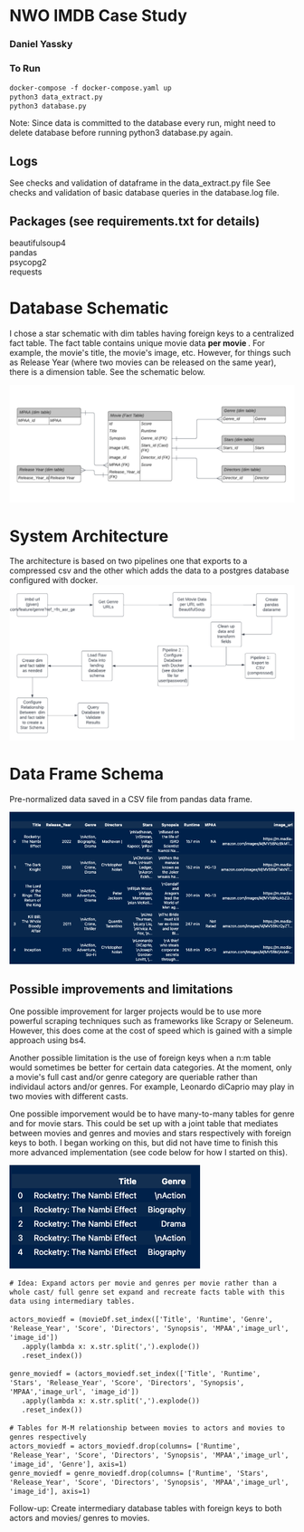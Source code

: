# NWO IMDB Case Study 
### Daniel Yassky

### To Run
```
docker-compose -f docker-compose.yaml up
python3 data_extract.py
python3 database.py
```
Note: Since data is committed to the database every run, might need to delete database before running python3 database.py again.

## Logs
See checks and validation of dataframe in the data_extract.py file
See checks and validation of basic database queries in the database.log file. 

## Packages (see requirements.txt for details)
beautifulsoup4<br>
pandas  <br>
psycopg2  <br>
requests  <br>


# Database Schematic

I chose a star schematic with dim tables having foreign keys to a centralized fact table. The fact table contains unique movie data   <b> per movie </b>. For example, the movie's title, the movie's image, etc. However, for things such as Release Year (where two movies can be released on the same year), there is a dimension table. See the schematic below. 

<img src="images/database_relational_diag.png" alt="Database Schematic" title="Star Schematic of Database ">

# System Architecture 

The architecture is based on two pipelines one that exports to a compressed csv and the other which adds the data to a postgres database configured with docker. 
<img src="images/architecture.png" alt="Database Schematic" title="Star Schematic of Database ">

# Data Frame Schema

Pre-normalized data saved in a CSV file from pandas data frame.

<img src="images/csv_schematic.png" alt="Dataframe in pandas" title="Pandas Data Frame ">

## Possible improvements and limitations

One possible improvement for larger projects would be to use more powerful scraping techniques such as frameworks like Scrapy or Seleneum. However, this does come at the cost of speed which is gained with a simple approach using bs4. 

Another possible limitation is the use of foreign keys when a n:m table would sometimes be better for certain data categories. At the moment, only a movie's full cast and/or genre category are queriable rather than individaul actors and/or genres. For example, Leonardo diCaprio may play in two movies with different casts. 

One possible imporvement would be to have many-to-many tables for genre and for movie stars. This could be set up with a joint table that mediates between movies and genres and movies and stars respectively with foreign keys to both. I began working on this, but did not have time to finish this more advanced implementation (see code below for how I started on this).



<img src="images/improvement.png" title="Possible improvement ">

```
# Idea: Expand actors per movie and genres per movie rather than a whole cast/ full genre set expand and recreate facts table with this data using intermediary tables.

actors_moviedf = (movieDf.set_index(['Title', 'Runtime', 'Genre', 'Release_Year', 'Score', 'Directors', 'Synopsis', 'MPAA','image_url', 'image_id'])
   .apply(lambda x: x.str.split(',').explode())
   .reset_index()) 

genre_moviedf = (actors_moviedf.set_index(['Title', 'Runtime', 'Stars', 'Release_Year', 'Score', 'Directors', 'Synopsis', 'MPAA','image_url', 'image_id'])
   .apply(lambda x: x.str.split(',').explode())
   .reset_index()) 
   
# Tables for M-M relationship between movies to actors and movies to genres respectively 
actors_moviedf = actors_moviedf.drop(columns= ['Runtime', 'Release_Year', 'Score', 'Directors', 'Synopsis', 'MPAA','image_url', 'image_id', 'Genre'], axis=1)
genre_moviedf = genre_moviedf.drop(columns= ['Runtime', 'Stars', 'Release_Year', 'Score', 'Directors', 'Synopsis', 'MPAA','image_url', 'image_id'], axis=1)
```
Follow-up: Create intermediary database tables with foreign keys to both actors and movies/ genres to movies. 
